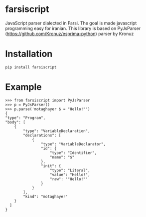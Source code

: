 # farsiscript
JavaScript parser dialected in Farsi. The goal is made javascript programming easy for iranian.
This library is based on PyJsParser (https://github.com/Kronuz/esprima-python) parser by Kronuz


# Installation 

    pip install farsiscript
    
# Example
    
    >>> from farsiscript import PyJsParser
    >>> p = PyJsParser()
    >>> p.parse('motaghayer $ = "Hello!"')
    {
    "type": "Program",
    "body": [
        {
            "type": "VariableDeclaration",
            "declarations": [
                {
                    "type": "VariableDeclarator",
                    "id": {
                        "type": "Identifier",
                        "name": "$"
                    },
                    "init": {
                        "type": "Literal",
                        "value": "Hello!",
                        "raw": '"Hello!"'
                    }
                }
            ],
            "kind": "motaghayer"
        }
      ]
    }

